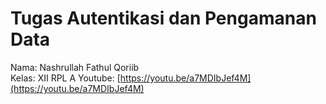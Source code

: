 # Tugas Autentikasi dan Pengamanan Data

Nama: Nashrullah Fathul Qoriib <br />
Kelas: XII RPL A
Youtube: [https://youtu.be/a7MDIbJef4M](https://youtu.be/a7MDIbJef4M)
